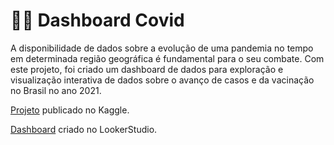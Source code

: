 # 👨‍⚕️ Dashboard Covid

A disponibilidade de dados sobre a evolução de uma pandemia no tempo em determinada região geográfica é fundamental para o seu combate. Com este projeto, foi criado um dashboard de dados para exploração e visualização interativa de dados sobre o avanço de casos e da vacinação no Brasil no ano 2021.

[Projeto](https://www.kaggle.com/code/alissoncardoso/projeto-ebac-3-dashboard-covid) publicado no Kaggle.

[Dashboard](https://lookerstudio.google.com/s/l8ovydPhGgg) criado no LookerStudio.
